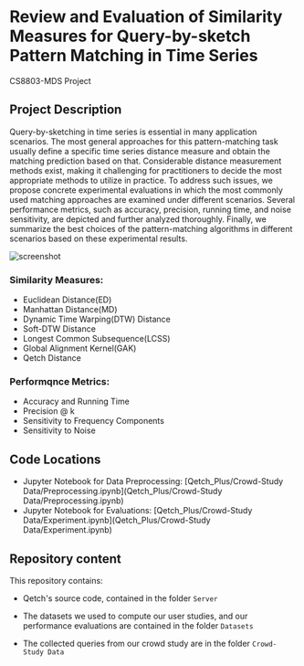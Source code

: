 # Review and Evaluation of Similarity Measures for Query-by-sketch Pattern Matching in Time Series
CS8803-MDS Project

## Project Description

Query-by-sketching in time series is essential in many application scenarios. The most general approaches for this pattern-matching task usually define a specific time series distance measure and obtain the matching prediction based on that. Considerable distance measurement methods exist, making it challenging for practitioners to decide the most appropriate methods to utilize in practice. To address such issues, we propose concrete experimental evaluations in which the most commonly used matching approaches are examined under different scenarios. Several performance metrics, such as accuracy, precision, running time, and noise sensitivity, are depicted and further analyzed thoroughly. Finally, we summarize the best choices of the pattern-matching algorithms in different scenarios based on these experimental results.

![screenshot](https://github.com/dtl-nyuad/qetch/blob/resources/screenshot.png)

### Similarity Measures:

- Euclidean Distance(ED)
- Manhattan Distance(MD)
- Dynamic Time Warping(DTW) Distance
- Soft-DTW Distance
- Longest Common Subsequence(LCSS) 
- Global Alignment Kernel(GAK)
- Qetch Distance

### Performqnce Metrics:

- Accuracy and Running Time 
- Precision @ k
- Sensitivity to Frequency Components
- Sensitivity to Noise

## Code Locations

- Jupyter Notebook for Data Preprocessing: [Qetch_Plus/Crowd-Study Data/Preprocessing.ipynb](Qetch_Plus/Crowd-Study Data/Preprocessing.ipynb)
- Jupyter Notebook for Evaluations: [Qetch_Plus/Crowd-Study Data/Experiment.ipynb](Qetch_Plus/Crowd-Study Data/Experiment.ipynb)


## Repository content

This repository contains:

- Qetch's source code, contained in the folder `Server`

- The datasets we used to compute our user studies, and our performance evaluations are contained in the folder `Datasets`

- The collected queries from our crowd study are in the folder `Crowd-Study Data`
